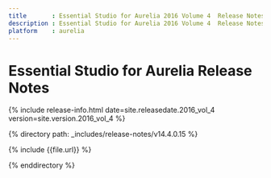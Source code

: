 ```yaml
---
title		: Essential Studio for Aurelia 2016 Volume 4  Release Notes
description : Essential Studio for Aurelia 2016 Volume 4  Release Notes
platform	: aurelia
---
```


# Essential Studio for Aurelia Release Notes

{% include release-info.html date=site.releasedate.2016_vol_4 version=site.version.2016_vol_4 %} 

{% directory path: _includes/release-notes/v14.4.0.15 %}

{% include {{file.url}} %}

{% enddirectory %}